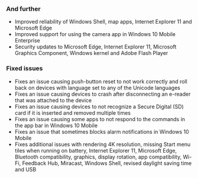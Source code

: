 ### And further
- Improved reliability of Windows Shell, map apps, Internet Explorer 11 and Microsoft Edge
- Improved support for using the camera app in Windows 10 Mobile Enterprise
- Security updates to Microsoft Edge, Internet Explorer 11, Microsoft Graphics Component, Windows kernel and Adobe Flash Player

### Fixed issues
- Fixes an issue causing push-button reset to not work correctly and roll back on devices with language set to any of the Unicode languages
- Fixes an issue causing devices to crash after disconnecting an e-reader that was attached to the device
- Fixes an issue causing devices to not recognize a Secure Digital (SD) card if it is inserted and removed multiple times
- Fixes an issue causing some apps to not respond to the commands in the app bar in Windows 10 Mobile
- Fixes an issue that sometimes blocks alarm notifications in Windows 10 Mobile
- Fixes additional issues with rendering 4K resolution, missing Start menu tiles when running on battery, Internet Explorer 11, Microsoft Edge, Bluetooth compatibility, graphics, display rotation, app compatibility, Wi-Fi, Feedback Hub, Miracast, Windows Shell, revised daylight saving time and USB